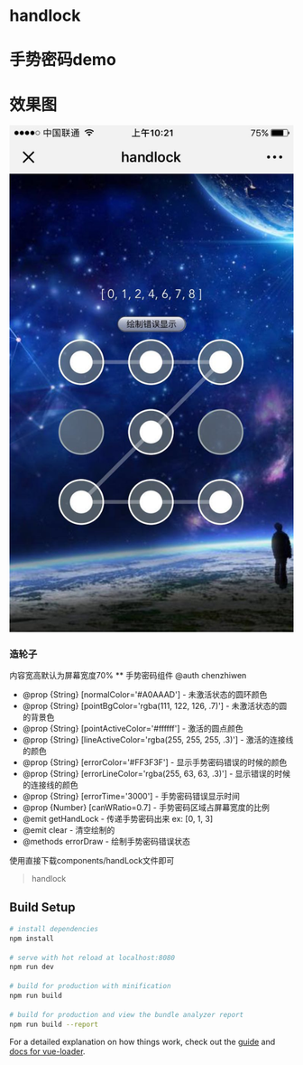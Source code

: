 # handlock

# 手势密码demo

# 效果图

![效果图](https://github.com/SCNUchenzhiwen/vue-handLock/blob/master/draw.jpg)

### 造轮子

内容宽高默认为屏幕宽度70%
** 手势密码组件 @auth chenzhiwen
* @prop {String} [normalColor='#A0AAAD'] - 未激活状态的圆环颜色
* @prop {String} [pointBgColor='rgba(111, 122, 126, .7)'] - 未激活状态的圆的背景色
* @prop {String} [pointActiveColor='#ffffff'] - 激活的圆点颜色
* @prop {String} [lineActiveColor='rgba(255, 255, 255, .3)'] - 激活的连接线的颜色
* @prop {String} [errorColor='#FF3F3F'] - 显示手势密码错误的时候的颜色
* @prop {String} [errorLineColor='rgba(255, 63, 63, .3)'] - 显示错误的时候的连接线的颜色
* @prop {String} [errorTime='3000'] - 手势密码错误显示时间
* @prop {Number} [canWRatio=0.7] - 手势密码区域占屏幕宽度的比例
* @emit getHandLock - 传递手势密码出来 ex: [0, 1, 3]
* @emit clear - 清空绘制的
* @methods errorDraw - 绘制手势密码错误状态

使用直接下载components/handLock文件即可


> handlock

## Build Setup

``` bash
# install dependencies
npm install

# serve with hot reload at localhost:8080
npm run dev

# build for production with minification
npm run build

# build for production and view the bundle analyzer report
npm run build --report
```

For a detailed explanation on how things work, check out the [guide](http://vuejs-templates.github.io/webpack/) and [docs for vue-loader](http://vuejs.github.io/vue-loader).
